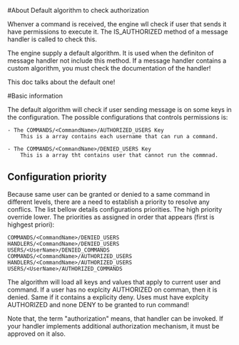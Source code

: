 #About Default algorithm to check authorization

Whenver a command is received, the engine wll check if user that sends it have permissions to execute it.
The IS_AUTHORIZED method of a message handler is called to check this.

The engine supply a default algorithm. It is used when the definiton of message handler not include this method.
If a message handler contains a custom algorithm, you must  check the documentation of the handler!

This doc talks about the default one!

#Basic information
	
The default algorithm will check if user sending message is on some keys in the configuration.
The possible configurations that controls permissions is:

	
	- The COMMANDS/<CommandName>/AUTHORIZED_USERS Key
		This is a array contains each username that can run a command.
		
	- The COMMANDS/<CommandName>/DENIED_USERS Key
		This is a array tht contains user that cannot run the commnad.
		
## Configuration priority

Because same user can be granted or denied to a same command in different levels, there are a need to establish a priority to resolve any conflics.
The list bellow details configurations priorities. The high priority override lower. 
The priorities as assigned in order that appears (first is highgest priori):

	COMMANDS/<CommandName>/DENIED_USERS
	HANDLERS/<CommandName>/DENIED_USERS
	USERS/<UserName>/DENIED_COMMANDS
	COMMANDS/<CommandName>/AUTHORIZED_USERS
	HANDLERS/<CommandName>/AUTHORIZED_USERS
	USERS/<UserName>/AUTHORIZED_COMMANDS

		


The algorithm will load all keys and values that apply to current user and command.
If a user has no explcity AUTHORIZED on comman, then it is denied. Same if it contains a explicity deny.
Uses must have explcity AUTHORIZED and none DENY to be granted to run command!




Note that, the term "authorization" means, that handler can be invoked.
If your handler implements additional authorization mechanism, it must be approved on it also.